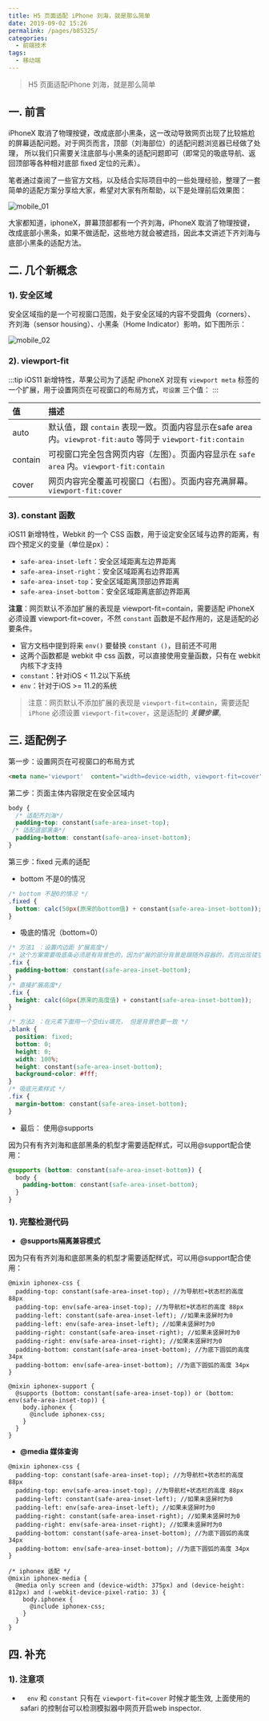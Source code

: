 ```yaml
---
title: H5 页面适配 iPhone 刘海，就是那么简单
date: 2019-09-02 15:26
permalink: /pages/b85325/
categories:
  - 前端技术
tags:
  - 移动端
---
```


> H5 页面适配iPhone 刘海，就是那么简单

## 一. 前言

iPhoneX 取消了物理按键，改成底部小黑条，这一改动导致网页出现了比较尴尬的屏幕适配问题。对于网页而言，顶部（刘海部位）的适配问题浏览器已经做了处理，
所以我们只需要关注底部与小黑条的适配问题即可（即常见的吸底导航、返回顶部等各种相对底部 fixed 定位的元素）。

笔者通过查阅了一些官方文档，以及结合实际项目中的一些处理经验，整理了一套简单的适配方案分享给大家，希望对大家有所帮助，以下是处理前后效果图：

![mobile_01](https://cdn.jsdelivr.net/gh/oliver556/image-hosting@master/20220109/mobile_01.2xwjiykkqce0.jpg)

大家都知道，iphoneX，屏幕顶部都有一个齐刘海，iPhoneX 取消了物理按键，改成底部小黑条，如果不做适配，这些地方就会被遮挡，因此本文讲述下齐刘海与底部小黑条的适配方法。

## 二. 几个新概念

### 1). 安全区域

安全区域指的是一个可视窗口范围，处于安全区域的内容不受圆角（corners）、齐刘海（sensor housing）、小黑条（Home Indicator）影响，如下图所示：

![mobile_02](https://cdn.jsdelivr.net/gh/oliver556/image-hosting@master/20220109/mobile_02.5ooyp1wjas80.jpg)

### 2). viewport-fit

:::tip
iOS11 新增特性，苹果公司为了适配 iPhoneX 对现有 `viewport meta` 标签的一个扩展，用于设置网页在可视窗口的布局方式，`可设置` 三个值：
:::

| 值      | 描述                                                                                                 |
|:--------|:----------------------------------------------------------------------------------------------------|
| auto    | 默认值，跟 `contain` 表现一致。页面内容显示在safe area内。`viewprot-fit:auto` 等同于 `viewport-fit:contain` |
| contain | 可视窗口完全包含网页内容（左图）。页面内容显示在 `safe area` 内。`viewport-fit:contain`                      |
| cover   | 网页内容完全覆盖可视窗口（右图）。页面内容充满屏幕。`viewport-fit:cover`                                     |

### 3). constant 函数

iOS11 新增特性，Webkit 的一个 CSS 函数，用于设定安全区域与边界的距离，有四个预定义的变量（单位是px）：

- `safe-area-inset-left`：安全区域距离左边界距离
- `safe-area-inset-right`：安全区域距离右边界距离
- `safe-area-inset-top`：安全区域距离顶部边界距离
- `safe-area-inset-bottom`：安全区域距离底部边界距离

**注意**：网页默认不添加扩展的表现是 viewport-fit=contain，需要适配 iPhoneX 必须设置 viewport-fit=cover，不然 `constant` 函数是不起作用的，这是适配的必要条件。

- 官方文档中提到将来 `env()` 要替换 `constant ()`，目前还不可用
- 这两个函数都是 webkit 中 css 函数，可以直接使用变量函数，只有在 webkit 内核下才支持
- `constant`：针对iOS < 11.2以下系统
- `env`：针对于iOS >= 11.2的系统

> 注意：网页默认不添加扩展的表现是 `viewport-fit=contain`，需要适配 `iPhone` 必须设置
`viewport-fit=cover`，这是适配的 ***关键步骤***。

## 三. 适配例子

第一步：设置网页在可视窗口的布局方式

```html
<meta name='viewport'  content="width=device-width, viewport-fit=cover" />
```

第二步：页面主体内容限定在安全区域内

```css
body {
  /* 适配齐刘海*/
  padding-top: constant(safe-area-inset-top);  
 /* 适配底部黑条*/
  padding-bottom: constant(safe-area-inset-bottom);
}
```

第三步：fixed 元素的适配

- bottom 不是0的情况

```css
/* bottom 不是0的情况 */
.fixed {
  bottom: calc(50px(原来的bottom值) + constant(safe-area-inset-bottom));
}
```

- 吸底的情况（bottom=0）

```css
/* 方法1 ：设置内边距 扩展高度*/
/* 这个方案需要吸底条必须是有背景色的，因为扩展的部分背景是跟随外容器的，否则出现镂空情况。*/
.fix {
  padding-bottom: constant(safe-area-inset-bottom);
}
/* 直接扩展高度*/
.fix {
  height: calc(60px(原来的高度值) + constant(safe-area-inset-bottom));
}

/* 方法2 ：在元素下面用一个空div填充， 但是背景色要一致 */
.blank {
  position: fixed;
  bottom: 0;
  height: 0;
  width: 100%;
  height: constant(safe-area-inset-bottom);
  background-color: #fff;
}
/* 吸底元素样式 */
.fix {
  margin-bottom: constant(safe-area-inset-bottom);
}
```

- 最后： 使用@supports

因为只有有齐刘海和底部黑条的机型才需要适配样式，可以用@support配合使用：

```css
@supports (bottom: constant(safe-area-inset-bottom)) {
  body {
    padding-bottom: constant(safe-area-inset-bottom);
  }
}
```

### 1). 完整检测代码

- **@supports隔离兼容模式**

因为只有有齐刘海和底部黑条的机型才需要适配样式，可以用@support配合使用：

```less
@mixin iphonex-css {
  padding-top: constant(safe-area-inset-top); //为导航栏+状态栏的高度 88px
  padding-top: env(safe-area-inset-top); //为导航栏+状态栏的高度 88px
  padding-left: constant(safe-area-inset-left); //如果未竖屏时为0
  padding-left: env(safe-area-inset-left); //如果未竖屏时为0
  padding-right: constant(safe-area-inset-right); //如果未竖屏时为0
  padding-right: env(safe-area-inset-right); //如果未竖屏时为0
  padding-bottom: constant(safe-area-inset-bottom); //为底下圆弧的高度 34px
  padding-bottom: env(safe-area-inset-bottom); //为底下圆弧的高度 34px
}

@mixin iphonex-support {
  @supports (bottom: constant(safe-area-inset-top)) or (bottom: env(safe-area-inset-top)) {
    body.iphonex {
      @include iphonex-css;
    }
  }
}
```

- **@media 媒体查询**

```less
@mixin iphonex-css {
  padding-top: constant(safe-area-inset-top); //为导航栏+状态栏的高度 88px
  padding-top: env(safe-area-inset-top); //为导航栏+状态栏的高度 88px
  padding-left: constant(safe-area-inset-left); //如果未竖屏时为0
  padding-left: env(safe-area-inset-left); //如果未竖屏时为0
  padding-right: constant(safe-area-inset-right); //如果未竖屏时为0
  padding-right: env(safe-area-inset-right); //如果未竖屏时为0
  padding-bottom: constant(safe-area-inset-bottom); //为底下圆弧的高度 34px
  padding-bottom: env(safe-area-inset-bottom); //为底下圆弧的高度 34px
}

/* iphonex 适配 */
@mixin iphonex-media {
  @media only screen and (device-width: 375px) and (device-height: 812px) and (-webkit-device-pixel-ratio: 3) {
    body.iphonex {
      @include iphonex-css;
    }
  }
}
```

## 四. 补充

### 1). 注意项
- &ensp;&ensp;`env` 和 `constant` 只有在 `viewport-fit=cover` 时候才能生效, 上面使用的safari 的控制台可以检测模拟器中网页开启web inspector.
